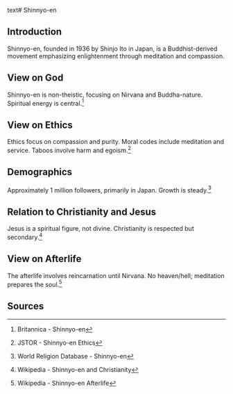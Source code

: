 text# Shinnyo-en
## Introduction
Shinnyo-en, founded in 1936 by Shinjo Ito in Japan, is a Buddhist-derived movement emphasizing enlightenment through meditation and compassion.
## View on God
Shinnyo-en is non-theistic, focusing on Nirvana and Buddha-nature. Spiritual energy is central.[^6]
## View on Ethics
Ethics focus on compassion and purity. Moral codes include meditation and service. Taboos involve harm and egoism.[^7]
## Demographics
Approximately 1 million followers, primarily in Japan. Growth is steady.[^8]
## Relation to Christianity and Jesus
Jesus is a spiritual figure, not divine. Christianity is respected but secondary.[^9]
## View on Afterlife
The afterlife involves reincarnation until Nirvana. No heaven/hell; meditation prepares the soul.[^10]
## Sources
[^6]: Britannica - Shinnyo-en[](https://www.britannica.com/topic/Shinnyo-en)
[^7]: JSTOR - Shinnyo-en Ethics[](https://www.jstor.org/stable/3260842)
[^8]: World Religion Database - Shinnyo-en[](https://www.worldreligiondatabase.org)
[^9]: Wikipedia - Shinnyo-en and Christianity[](https://en.wikipedia.org/wiki/Shinnyo-en#Christianity)
[^10]: Wikipedia - Shinnyo-en Afterlife[](https://en.wikipedia.org/wiki/Shinnyo-en#Afterlife)
